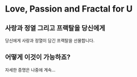 # Love, Passion and Fractal for U
## 사랑과 정열 그리고 프랙탈을 당신에게

당신에게 사랑과 정열이 담긴 프랙탈을 선물합니다.

## 어떻게 이것이 가능하죠?

자세한 증명은 나중에 계속...